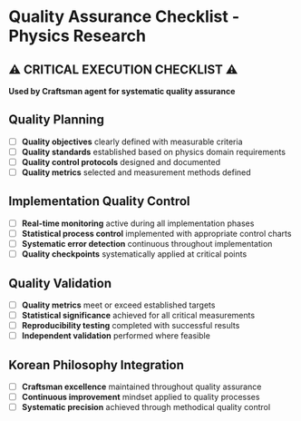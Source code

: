 # Quality Assurance Checklist - Physics Research

## ⚠️ CRITICAL EXECUTION CHECKLIST ⚠️

**Used by Craftsman agent for systematic quality assurance**

## Quality Planning
- [ ] **Quality objectives** clearly defined with measurable criteria
- [ ] **Quality standards** established based on physics domain requirements
- [ ] **Quality control protocols** designed and documented
- [ ] **Quality metrics** selected and measurement methods defined

## Implementation Quality Control
- [ ] **Real-time monitoring** active during all implementation phases
- [ ] **Statistical process control** implemented with appropriate control charts
- [ ] **Systematic error detection** continuous throughout implementation
- [ ] **Quality checkpoints** systematically applied at critical points

## Quality Validation
- [ ] **Quality metrics** meet or exceed established targets
- [ ] **Statistical significance** achieved for all critical measurements
- [ ] **Reproducibility testing** completed with successful results
- [ ] **Independent validation** performed where feasible

## Korean Philosophy Integration
- [ ] **Craftsman excellence** maintained throughout quality assurance
- [ ] **Continuous improvement** mindset applied to quality processes
- [ ] **Systematic precision** achieved through methodical quality control